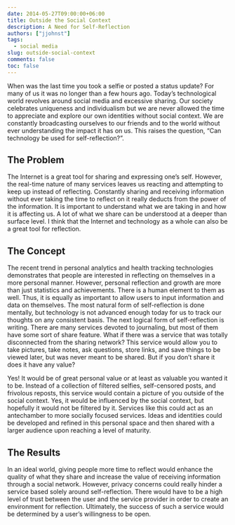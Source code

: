 ```yaml
---
date: 2014-05-27T09:00:00+06:00
title: Outside the Social Context
description: A Need for Self-Reflection
authors: ["jjohnst"]
tags:
  - social media
slug: outside-social-context
comments: false
toc: false
---
```


When was the last time you took a selfie or posted a status update? For many of us it was no longer than a few hours ago. Today’s technological world revolves around social media and excessive sharing. Our society celebrates uniqueness and individualism but we are never allowed the time to appreciate and explore our own identities without social context. We are constantly broadcasting ourselves to our friends and to the world without ever understanding the impact it has on us. This raises the question, “Can technology be used for self-reflection?”.

## The Problem
The Internet is a great tool for sharing and expressing one’s self. However, the real-time nature of many services leaves us reacting and attempting to keep up instead of reflecting.
Constantly sharing and receiving information without ever taking the time to reflect on it really deducts from the power of the information. It is important to understand what we are taking in and how it is affecting us. A lot of what we share can be understood at a deeper than surface level. I think that the Internet and technology as a whole can also be a great tool for reflection.

## The Concept
The recent trend in personal analytics and health tracking technologies demonstrates that people are interested in reflecting on themselves in a more personal manner. However, personal reflection and growth are more than just statistics and achievements. There is a human element to them as well. Thus, it is equally as important to allow users to input information and data on themselves. The most natural form of self-reflection is done mentally, but technology is not advanced enough today for us to track our thoughts on any consistent basis. The next logical form of self-reflection is writing. There are many services devoted to journaling, but most of them have some sort of share feature. What if there was a service that was totally disconnected from the sharing network? This service would allow you to take pictures, take notes, ask questions, store links, and save things to be viewed later, but was never meant to be shared. But if you don’t share it does it have any value?

Yes! It would be of great personal value or at least as valuable you wanted it to be. Instead of a collection of filtered selfies, self-censored posts, and frivolous reposts, this service would contain a picture of you outside of the social context. Yes, it would be influenced by the social context, but hopefully it would not be filtered by it. Services like this could act as an antechamber to more socially focused services. Ideas and identities could be developed and refined in this personal space and then shared with a larger audience upon reaching a level of maturity.

## The Results
In an ideal world, giving people more time to reflect would enhance the quality of what they share and increase the value of receiving information through a social network. However, privacy concerns could really hinder a service based solely around self-reflection. There would have to be a high level of trust between the user and the service provider in order to create an environment for reflection. Ultimately, the success of such a service would be determined by a user’s willingness to be open.